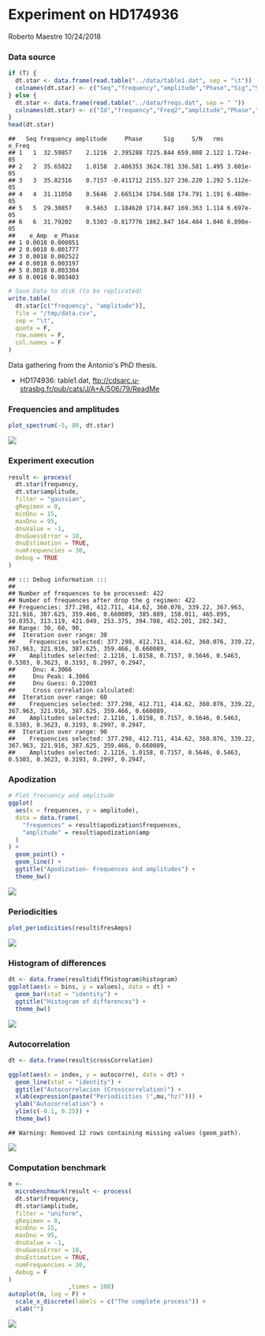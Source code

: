 Experiment on HD174936
================
Roberto Maestre
10/24/2018

### Data source

``` r
if (T) {
  dt.star <- data.frame(read.table("../data/table1.dat", sep = "\t"))
  colnames(dt.star) <- c("Seq","frequency","amplitude","Phase","Sig","S/N","rms","e_Freq","e_Amp","e_Phase")
} else {
  dt.star <- data.frame(read.table("../data/freqs.dat", sep = " "))
  colnames(dt.star) <- c("Id","frequency","Freq2","amplitude","Phase","Sig", "S/N","rms", "e_Freq1","e_Amp","e_Phase")
}
head(dt.star)
```

    ##   Seq frequency amplitude     Phase      Sig     S/N   rms    e_Freq
    ## 1   1  32.59857    2.1216  2.395288 7225.844 659.008 2.122 1.724e-05
    ## 2   2  35.65822    1.0158  2.486353 3624.781 336.581 1.495 3.601e-05
    ## 3   3  35.82316    0.7157 -0.411712 2155.327 236.220 1.292 5.112e-05
    ## 4   4  31.11058    0.5646  2.665134 1784.588 174.791 1.191 6.480e-05
    ## 5   5  29.30857    0.5463  1.184620 1714.847 169.363 1.114 6.697e-05
    ## 6   6  31.79202    0.5303 -0.817776 1862.847 164.484 1.046 6.898e-05
    ##    e_Amp  e_Phase
    ## 1 0.0018 0.000851
    ## 2 0.0018 0.001777
    ## 3 0.0018 0.002522
    ## 4 0.0018 0.003197
    ## 5 0.0018 0.003304
    ## 6 0.0018 0.003403

``` r
# Save Data to disk (to be replicated)
write.table(
  dt.star[c("frequency", "amplitude")],
  file = "/tmp/data.csv",
  sep = "\t",
  quote = F,
  row.names = F,
  col.names = F
)
```

Data gathering from the Antonio's PhD thesis.

-   HD174936: table1.dat, <ftp://cdsarc.u-strasbg.fr/pub/cats/J/A+A/506/79/ReadMe>

### Frequencies and amplitudes

``` r
plot_spectrum(-5, 80, dt.star)
```

![](Experiment_-_HD174936_files/figure-markdown_github/spectrum-1.png)

### Experiment execution

``` r
result <- process(
  dt.star$frequency,
  dt.star$amplitude,
  filter = "gaussian",
  gRegimen = 0,
  minDnu = 15,
  maxDnu = 95,
  dnuValue = -1,
  dnuGuessError = 10,
  dnuEstimation = TRUE,
  numFrequencies = 30,
  debug = TRUE
)
```

    ## ::: Debug information :::
    ## 
    ## Number of frequences to be processed: 422
    ## Number of frequences after drop the g regimen: 422
    ## Frequencies: 377.298, 412.711, 414.62, 360.076, 339.22, 367.963, 321.916, 387.625, 359.466, 0.660089, 385.889, 158.011, 465.895, 50.0353, 313.119, 421.049, 253.375, 394.708, 452.201, 282.342, 
    ## Range: 30, 60, 90, 
    ##  Iteration over range: 30
    ##    Frequencies selected: 377.298, 412.711, 414.62, 360.076, 339.22, 367.963, 321.916, 387.625, 359.466, 0.660089, 
    ##    Amplitudes selected: 2.1216, 1.0158, 0.7157, 0.5646, 0.5463, 0.5303, 0.3623, 0.3193, 0.2997, 0.2947, 
    ##     Dnu: 4.3066
    ##     Dnu Peak: 4.3066
    ##     Dnu Guess: 0.22003
    ##     Cross correlation calculated:
    ##  Iteration over range: 60
    ##    Frequencies selected: 377.298, 412.711, 414.62, 360.076, 339.22, 367.963, 321.916, 387.625, 359.466, 0.660089, 
    ##    Amplitudes selected: 2.1216, 1.0158, 0.7157, 0.5646, 0.5463, 0.5303, 0.3623, 0.3193, 0.2997, 0.2947, 
    ##  Iteration over range: 90
    ##    Frequencies selected: 377.298, 412.711, 414.62, 360.076, 339.22, 367.963, 321.916, 387.625, 359.466, 0.660089, 
    ##    Amplitudes selected: 2.1216, 1.0158, 0.7157, 0.5646, 0.5463, 0.5303, 0.3623, 0.3193, 0.2997, 0.2947,

### Apodization

``` r
# Plot frecuency and amplitude
ggplot(
  aes(x = frequences, y = amplitude),
  data = data.frame(
    "frequences" = result$apodization$frequences,
    "amplitude" = result$apodization$amp
  )
) +
  geom_point() +
  geom_line() +
  ggtitle("Apodization- Frequences and amplitudes") +
  theme_bw()
```

![](Experiment_-_HD174936_files/figure-markdown_github/freqs-1.png)

### Periodicities

``` r
plot_periodicities(result$fresAmps)
```

![](Experiment_-_HD174936_files/figure-markdown_github/periods-1.png)

### Histogram of differences

``` r
dt <- data.frame(result$diffHistogram$histogram)
ggplot(aes(x = bins, y = values), data = dt) +
  geom_bar(stat = "identity") +
  ggtitle("Histogram of differences") +
  theme_bw()
```

![](Experiment_-_HD174936_files/figure-markdown_github/differences-1.png)

### Autocorrelation

``` r
dt <- data.frame(result$crossCorrelation)

ggplot(aes(x = index, y = autocorre), data = dt) +
  geom_line(stat = "identity") +
  ggtitle("Autocorrelacion (Crosscorrelation)") +
  xlab(expression(paste("Periodicities (",mu,"hz)"))) +
  ylab("Autocorrelation") +
  ylim(c(-0.1, 0.25)) +
  theme_bw()
```

    ## Warning: Removed 12 rows containing missing values (geom_path).

![](Experiment_-_HD174936_files/figure-markdown_github/autocor-1.png)

### Computation benchmark

``` r
m <-
  microbenchmark(result <- process(
  dt.star$frequency,
  dt.star$amplitude,
  filter = "uniform",
  gRegimen = 0,
  minDnu = 15,
  maxDnu = 95,
  dnuValue = -1,
  dnuGuessError = 10,
  dnuEstimation = TRUE,
  numFrequencies = 30,
  debug = F
)
                 ,times = 100)
autoplot(m, log = F) +
  scale_x_discrete(labels = c("The complete process")) +
  xlab("")
```

![](Experiment_-_HD174936_files/figure-markdown_github/benchmark-1.png)
